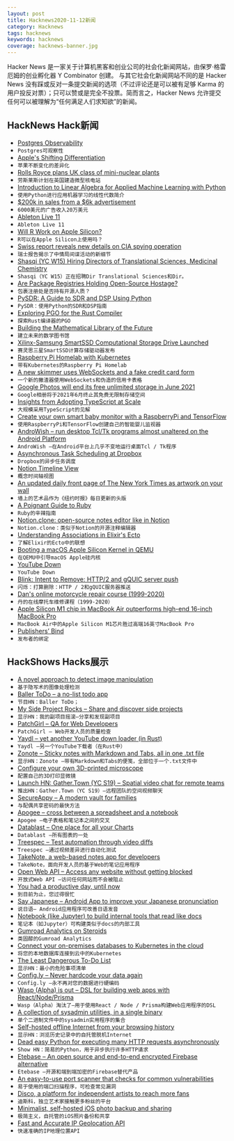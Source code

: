 ```yaml
---
layout: post
title: Hacknews2020-11-12新闻
category: Hacknews
tags: hacknews
keywords: hacknews
coverage: hacknews-banner.jpg
---
```


Hacker News 是一家关于计算机黑客和创业公司的社会化新闻网站，由保罗·格雷厄姆的创业孵化器 Y Combinator 创建。
与其它社会化新闻网站不同的是 Hacker News 没有踩或反对一条提交新闻的选项（不过评论还是可以被有足够 Karma 的用户投反对票）；只可以赞或是完全不投票。简而言之，Hacker News 允许提交任何可以被理解为“任何满足人们求知欲”的新闻。

## HackNews Hack新闻


- [Postgres Observability](https://pgstats.dev/)
- `Postgres可观察性`
- [Apple's Shifting Differentiation](https://stratechery.com/2020/apples-shifting-differentiation/)
- `苹果不断变化的差异化`
- [Rolls Royce plans UK class of mini-nuclear plants](https://www.bbc.com/news/science-environment-54703204)
- `劳斯莱斯计划在英国建造微型核电站`
- [Introduction to Linear Algebra for Applied Machine Learning with Python](https://pabloinsente.github.io/intro-linear-algebra)
- `使用Python进行应用机器学习的线性代数简介`
- [$200k in sales from a $6k advertisement](https://www.wifidabba.com/blog/200000-dollars-in-sales-from-one-daringfireball-ad)
- `6000美元的广告收入20万美元`
- [Ableton Live 11](https://www.ableton.com/en/live/)
- `Ableton Live 11`
- [Will R Work on Apple Silicon?](https://developer.r-project.org/Blog/public/2020/11/02/will-r-work-on-apple-silicon/)
- `R可以在Apple Silicon上使用吗？`
- [Swiss report reveals new details on CIA spying operation](https://www.washingtonpost.com/national-security/swiss-report-reveals-new-details-on-cia-spying-operation/2020/11/10/c93ca7fc-2386-11eb-8672-c281c7a2c96e_story.html)
- `瑞士报告揭示了中情局间谍活动的新细节`
- [Shasqi (YC W15) Hiring Directors of Translational Sciences, Medicinal Chemistry](item?id=25060126)
- `Shasqi（YC W15）正在招聘Dir Translational Sciences和Dir。`
- [Are Package Registries Holding Open-Source Hostage?](https://about.scarf.sh/post/package-registries-and-open-source)
- `包裹注册处是否持有开源人质？`
- [PySDR: A Guide to SDR and DSP Using Python](https://pysdr.org/)
- `PySDR：使用Python的SDR和DSP指南`
- [Exploring PGO for the Rust Compiler](https://blog.rust-lang.org/inside-rust/2020/11/11/exploring-pgo-for-the-rust-compiler)
- `探索Rust编译器的PGO`
- [Building the Mathematical Library of the Future](https://www.quantamagazine.org/building-the-mathematical-library-of-the-future-20201001/)
- `建立未来的数学图书馆`
- [Xilinx-Samsung SmartSSD Computational Storage Drive Launched](https://www.servethehome.com/xilinx-samsung-smartssd-computational-storage-drive-launched/)
- `赛灵思三星SmartSSD计算存储驱动器发布`
- [Raspberry Pi Homelab with Kubernetes](https://amithm.ca/2020/10/kubernetes-raspberrypi-homelab/)
- `带有Kubernetes的Raspberry Pi Homelab`
- [A new skimmer uses WebSockets and a fake credit card form](https://blogs.akamai.com/2020/11/a-new-skimmer-uses-websockets-and-a-fake-credit-card-form-to-steal-sensitive-data.html)
- `一个新的撇渣器使用WebSockets和伪造的信用卡表格`
- [Google Photos will end its free unlimited storage in June 2021](https://www.theverge.com/2020/11/11/21560810/google-photos-unlimited-cap-free-uploads-15gb-ending)
- `Google相册将于2021年6月终止其免费无限制存储空间`
- [Insights from Adopting TypeScript at Scale](https://www.techatbloomberg.com/blog/10-insights-adopting-typescript-at-scale/)
- `大规模采用TypeScript的见解`
- [Create your own smart baby monitor with a RaspberryPi and TensorFlow](https://towardsdatascience.com/create-your-own-smart-baby-monitor-with-a-raspberrypi-and-tensorflow-5b25713410ca)
- `使用RaspberryPi和TensorFlow创建自己的智能婴儿监视器`
- [AndroWish – run desktop Tcl/Tk programs almost unaltered on the Android Platform](https://www.androwish.org/index.html/home)
- `AndroWish –在Android平台上几乎不变地运行桌面Tcl / Tk程序`
- [Asynchronous Task Scheduling at Dropbox](https://dropbox.tech/infrastructure/asynchronous-task-scheduling-at-dropbox)
- `Dropbox的异步任务调度`
- [Notion Timeline View](https://www.notion.so/guides/timeline-view-unlocks-high-output-planning-for-your-team)
- `概念时间轴视图`
- [An updated daily front page of The New York Times as artwork on your wall](https://alexanderklopping.medium.com/an-updated-daily-front-page-of-the-new-york-times-as-artwork-on-your-wall-3b28c3261478)
- `墙上的艺术品作为《纽约时报》每日更新的头版`
- [A Poignant Guide to Ruby](https://poignant.guide/book/chapter-2.html)
- `Ruby的辛辣指南`
- [Notion.clone: open-source notes editor like in Notion](https://github.com/konstantinmuenster/notion-clone)
- `Notion.clone：类似于Notion的开源注释编辑器`
- [Understanding Associations in Elixir's Ecto](https://blog.appsignal.com/2020/11/10/understanding-associations-in-elixir-ecto.html)
- `了解Elixir的Ecto中的联想`
- [Booting a macOS Apple Silicon Kernel in QEMU](https://worthdoingbadly.com/xnuqemu3/)
- `在QEMU中引导macOS Apple硅内核`
- [YouTube Down](https://downdetector.com/status/youtube/)
- `YouTube Down`
- [Blink: Intent to Remove: HTTP/2 and gQUIC server push](https://groups.google.com/a/chromium.org/g/blink-dev/c/K3rYLvmQUBY/m/vOWBKZGoAQAJ)
- `闪烁：打算删除：HTTP / 2和gQUIC服务器推送`
- [Dan's online motorcycle repair course (1999-2020)](http://www.dansmc.com/MC_repaircourse.htm)
- `丹的在线摩托车维修课程（1999-2020）`
- [Apple Silicon M1 chip in MacBook Air outperforms high-end 16-inch MacBook Pro](https://www.macrumors.com/2020/11/11/m1-macbook-air-first-benchmark/)
- `MacBook Air中的Apple Silicon M1芯片胜过高端16英寸MacBook Pro`
- [Publishers’ Bind](https://www.firstthings.com/article/2020/11/publishers-bind)
- `发布者的绑定`


## HackShows Hacks展示

- [ A novel approach to detect image manipulation](https://github.com/dennis-tra/image-stego)
- `基于隐写术的图像处理检测`
- [ Baller ToDo – a no-list todo app](https://ballertodo.com/)
- `节目HN：Baller ToDo；`
- [ My Side Project Rocks – Share and discover side projects](https://mysideproject.rocks)
- `显示HN：我的副项目摇滚–分享和发现副项目`
- [ PatchGirl – QA for Web Developers](https://patchgirl.io/)
- `PatchGirl – Web开发人员的质量检查`
- [ Yaydl – yet another YouTube down loader (in Rust)](https://github.com/dertuxmalwieder/yaydl)
- `Yaydl –另一个YouTube下载者（在Rust中）`
- [ Zonote – Sticky notes with Markdown and Tabs, all in one .txt file](https://github.com/zonetti/zonote)
- `显示HN：Zonote –带有Markdown和Tabs的便笺，全部位于一个.txt文件中`
- [ Configure your own 3D-printed microscope](https://microscope-stls.openflexure.org/)
- `配置自己的3D打印显微镜`
- [Launch HN: Gather.Town (YC S19) – Spatial video chat for remote teams](https://gather.town/?ref=hn)
- `推出HN：Gather.Town（YC S19）–远程团队的空间视频聊天`
- [ SecureAppy – A modern vault for families](https://www.secureappy.com/)
- `与配偶共享密码的最快方法`
- [ Apogee – cross between a spreadsheet and a notebook](https://www.apogeejs.com)
- `Apogee –电子表格和笔记本之间的交叉`
- [ Datablast – One place for all your Charts](https://datablast.com)
- `Datablast –所有图表的一处`
- [ Treespec – Test automation through video diffs](https://treespec.com)
- `Treespec –通过视频差异进行自动化测试`
- [ TakeNote, a web-based notes app for developers](https://github.com/taniarascia/takenote)
- `TakeNote，面向开发人员的基于Web的笔记应用程序`
- [ Open Web API – Access any website without getting blocked](https://openwebapi.com)
- `开放式Web API –访问任何网站而不会被阻止`
- [ You had a productive day, until now](https://thesharkle.netlify.app/)
- `到目前为止，您过得很忙`
- [ Say Japanese – Android App to improve your Japanese pronunciation](https://play.google.com/store/apps/details?id=cool.sayjapanese)
- `说日语– Android应用程序可改善日语发音`
- [ Notebook (like Jupyter) to build internal tools that read like docs](https://include.ai)
- `笔记本（如Jupyter）可构建类似于docs的内部工具`
- [ Gumroad Analytics on Steroids](https://fullstats.io/)
- `类固醇的Gumroad Analytics`
- [ Connect your on-premises databases to Kubernetes in the cloud](https://inlets.dev/blog/2020/11/06/hybrid-cloud-with-inlets.html)
- `将您的本地数据库连接到云中的Kubernetes`
- [ The Least Dangerous To-Do List](https://theleastdangeroustodolist.com)
- `显示HN：最小的危险事项清单`
- [ Config.ly – Never hardcode your data again](https://www.config.ly)
- `Config.ly –永不再对您的数据进行硬编码`
- [ Wasp (Alpha) is out – DSL for building web apps with React/Node/Prisma](https://wasp-lang.dev/)
- `Wasp（Alpha）淘汰了–用于使用React / Node / Prisma构建Web应用程序的DSL`
- [ A collection of sysadmin utilities, in a single binary](https://github.com/skx/sysbox)
- `单个二进制文件中的sysadmin实用程序的集合`
- [ Self-hosted offline Internet from your browsing history](https://github.com/c9fe/22120.git)
- `显示HN：浏览历史记录中的自托管脱机Internet`
- [ Dead easy Python for executing many HTTP requests asynchronously](https://github.com/joshlk/many_requests)
- `Show HN：简易的Python，用于异步执行许多HTTP请求`
- [ Etebase – An open source and end-to-end encrypted Firebase alternative](https://www.etebase.com/?r=hn)
- `Etebase –开源和端到端加密的Firebase替代产品`
- [ An easy-to-use port scanner that checks for common vulnerabilities](https://github.com/slymax/portscan)
- `易于使用的端口扫描程序，可检查常见漏洞`
- [ Disco, a platform for independent artists to reach more fans](item?id=25062037)
- `迪斯科，独立艺术家接触更多粉丝的平台`
- [ Minimalist, self-hosted iOS photo backup and sharing](https://github.com/hamikm/sumu-backup)
- `极简主义，自托管的iOS照片备份和共享`
- [ Fast and Accurate IP Geolocation API](https://astroip.co)
- `快速准确的IP地理位置API`

